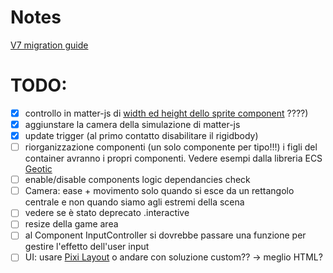 # Notes

[V7 migration guide](https://github.com/pixijs/pixijs/wiki/v7-Migration-Guide)

# TODO:

- [x] controllo in matter-js di [width ed height dello sprite component](https://github.com/pixijs/pixijs/wiki/v4-Gotchas) ????)
- [x] aggiunstare la camera della simulazione di matter-js
- [x] update trigger (al primo contatto disabilitare il rigidbody)
- [ ] riorganizzazione componenti (un solo componente per tipo!!!) i figli del container avranno i propri componenti. Vedere esempi dalla libreria ECS [Geotic](https://github.com/ddmills/geotic-example/tree/master)
- [ ] enable/disable components logic dependancies check
- [ ] Camera: ease + movimento solo quando si esce da un rettangolo centrale e non quando siamo agli estremi della scena
- [ ] vedere se è stato deprecato .interactive
- [ ] resize della game area
- [ ] al Component InputController si dovrebbe passare una funzione per gestire l'effetto dell'user input
- [ ] UI: usare [Pixi Layout](https://pixijs.io/layout/) o andare con soluzione custom?? -> meglio HTML?
